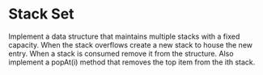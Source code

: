 # Stack Set

Implement a data structure that maintains multiple stacks with a fixed capacity. When the stack overflows create a new stack to house the new entry. When a stack is consumed remove it from the structure. Also implement a popAt(i) method that removes the top item from the ith stack.
